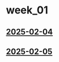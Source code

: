 # week_01 <!-- markmap: foldAll -->
## [2025-02-04](2025-02-04/2025-02-04.html)
## [2025-02-05](2025-02-05/2025-02-05.html)
